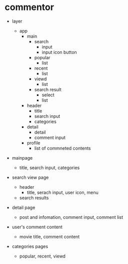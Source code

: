 # commentor

- layer

  - app
    - main
      - search
        - input
        - input icon button
      - popular
        - list
      - recent
        - list
      - viewd
        - list
      - search result
        - select
        - list
    - header
      - title
      - search input
      - categories
    - detail
      - detail
      - comment input
    - profile
      - list of commneted contents

* mainpage

  - title, search input, categories

* search view page

  - header
    - title, serach input, user icon, menu
  - search results

* detail page

  - post and infomation, comment input, comment list

* user's comment content

  - movie title, comment content

* categories pages
  - popular, recent, viewd
